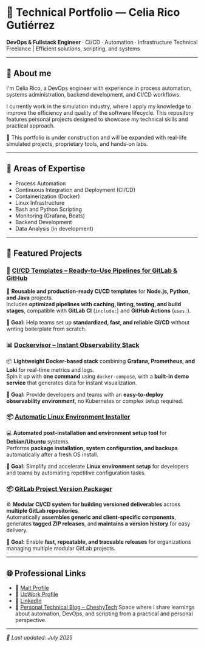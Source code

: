 # 💼 Technical Portfolio — Celia Rico Gutiérrez

**DevOps & Fullstack Engineer** · CI/CD · Automation · Infrastructure
Technical Freelance | Efficient solutions, scripting, and systems

---

## 👋 About me

I'm Celia Rico, a DevOps engineer with experience in process automation, systems administration, backend development, and CI/CD workflows.

I currently work in the simulation industry, where I apply my knowledge to improve the efficiency and quality of the software lifecycle. This repository features personal projects designed to showcase my technical skills and practical approach.

📌 This portfolio is under construction and will be expanded with real-life simulated projects, proprietary tools, and hands-on labs.

---

## 🚀 Areas of Expertise

- Process Automation
- Continuous Integration and Deployment (CI/CD)
- Containerization (Docker)
- Linux Infrastructure
- Bash and Python Scripting
- Monitoring (Grafana, Beats)
- Backend Development
- Data Analysis (in development)

---

## 🧪 Featured Projects

### 🚀 [CI/CD Templates – Ready-to-Use Pipelines for GitLab & GitHub](https://github.com/celiaricogz/ci-cd-templates)
🔧 **Reusable and production-ready CI/CD templates** for **Node.js, Python, and Java** projects.  
Includes **optimized pipelines with caching, linting, testing, and build stages**, compatible with **GitLab CI** (`include:`) and **GitHub Actions** (`uses:`).  

**🎯 Goal:** Help teams set up **standardized, fast, and reliable CI/CD** without writing boilerplate from scratch.  

### 📊 [Dockervisor – Instant Observability Stack](https://github.com/celiaricogz/dockervisor)
📦 **Lightweight Docker-based stack** combining **Grafana, Prometheus, and Loki** for real-time metrics and logs.  
Spin it up with **one command** using `docker-compose`, with a **built-in demo service** that generates data for instant visualization.  

**🎯 Goal:** Provide developers and teams with an **easy-to-deploy observability environment**, no Kubernetes or complex setup required.  

### 📦 [Automatic Linux Environment Installer](https://github.com/celiaricogz/auto-installer-debian)  
💻 **Automated post-installation and environment setup tool** for **Debian/Ubuntu** systems.  
Performs **package installation, system configuration, and backups** automatically after a fresh OS install.  

**🎯 Goal:** Simplify and accelerate **Linux environment setup** for developers and teams by automating repetitive configuration tasks.

### 📦 [GitLab Project Version Packager](https://github.com/celiaricogz/gitlab-project-version-packager)  
⚙️ **Modular CI/CD system for building versioned deliverables** across **multiple GitLab repositories**.  
Automatically **assembles generic and client-specific components**, generates **tagged ZIP releases**, and **maintains a version history** for easy delivery.  

**🎯 Goal:** Enable **fast, repeatable, and traceable releases** for organizations managing multiple modular GitLab projects.

---

## 🌐 Professional Links

- 🔗 [Malt Profile](https://www.malt.es/profile/celiaricogutierrez)
- 🔗 [UpWork Profile](https://www.upwork.com/freelancers/~01898dfb872ff48b7a?mp_source=share)
- 👥 [LinkedIn](https://www.linkedin.com/in/celiaricogutierrez)
- 📝 [Personal Technical Blog – CheshyTech](https://cheshytech.github.io)
Space where I share learnings about automation, DevOps, and scripting from a practical and personal perspective.

---

_📅 Last updated: July 2025_
